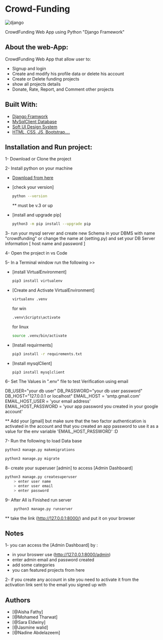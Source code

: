 # Crowd-Funding

![django](https://user-images.githubusercontent.com/72516521/170875115-a62488fa-21c0-407a-b75a-826e0c30337c.png)

CrowdFunding Web App using Python "Django Framework"
## About the web-App:

CrowdFunding Web App that allow user to:

- Signup and login
- Create and modify his profile data or delete his account
- Create or Delete funding projects
- show all projects details
- Donate, Rate, Report, and Comment other projects


## Built With:

- [Django Framwork](https://docs.djangoproject.com/en/)
- [MySqlClient Database](https://pypi.org/project/mysqlclient/)
- [Soft UI Design System](https://github.com/app-generator/django-soft-ui-design)
- [HTML, CSS, JS, Bootstrap....](https://www.w3.org/)

## Installation and Run project:

1- Download or Clone the project

2- Install python on your machine

- [Download from here](https://www.python.org/downloads/windows/)
- [check your version]

  ```bash
  python --version
  ```

  \*\* must be v.3 or up

- [install and upgrade pip]

  ````bash
  python3 -m pip install --upgrade pip

3- run your mysql server and create new Schema in your DBMS with name "crowdfunding" or change the name at (setting.py) and set your DB Server information [ host name and password ]

4- Open the project in vs Code

5- In a Terminal window run the following >>

- [install VirtualEnvironment]
  ```bash
  pip3 install virtualenv
  ```
- [Create and Activate VirtualEnvironment]

  ```bash
  virtualenv .venv
  ```

  for win

  ```bash
  .venv\Scripts\activate
  ```

  for linux

  ```bash 
  source .venv/bin/activate
  ```

- [Install requirments]
  ```bash
  pip3 install -r requirements.txt
  ```
- [Install mysqlClient]
  ```bash
  pip3 install mysqlclient
  ```

6- Set The Values in ".env" file to test Verification using email

DB_USER="your db user"
DB_PASSWORD="your db user password"
DB_HOST="127.0.0.1 or localhost"
EMAIL_HOST = 'smtp.gmail.com'  
EMAIL_HOST_USER = 'your email address'  
EMAIL_HOST_PASSWORD = 'your app password you created in your google account'

\*\* Add your [gmail] but make sure that the two factor authentication is activated in the account and that you created an app password to use it as a value for the env variable 'EMAIL_HOST_PASSWORD' :D


7- Run the following to load Data base

```bash
python3 manage.py makemigrations
```

```bash
python3 manage.py migrate
```

8- create your superuser [admin] to access [Admin Dashboard]

```bash
python3 manage.py createsuperuser
    > enter user name
    > enter user email
    > enter password
```

9- After All is Finished run server

```bash
	python3 manage.py runserver
```

\*\* take the link (http://127.0.0.1:8000/) and put it on your browser

## Notes

1- you can access the [Admin Dashboard] by :

- in your broswer use (http://127.0.0.1:8000/admin)
- enter admin email and password created
- add some categories
- you can featured projects from here

2- if you create any account in site you need to activate it from the activation link sent to the email you signed up with

## Authors

- [@Aisha Fathy]
- [@Mohamed Tharwat]
- [@Sara Eldwiny]
- [@Jasmine walid]
- [@Nadine Abdelazeem]
